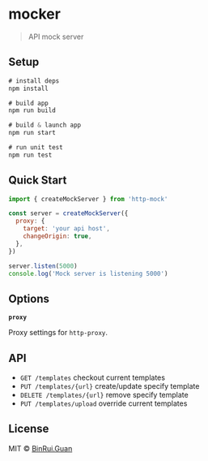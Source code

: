 # mocker
> API mock server

## Setup

```js
# install deps
npm install

# build app
npm run build

# build & launch app
npm run start

# run unit test
npm run test
```

## Quick Start

```js
import { createMockServer } from 'http-mock'

const server = createMockServer({
  proxy: {
    target: 'your api host',
    changeOrigin: true,
  },
})

server.listen(5000)
console.log('Mock server is listening 5000')
```

## Options

**`proxy`**

Proxy settings for `http-proxy`.

## API

+ `GET /templates` checkout current templates
+ `PUT /templates/{url}` create/update specify template
+ `DELETE /templates/{url}` remove specify template
+ `PUT /templates/upload` override current templates

## License

MIT &copy; [BinRui.Guan](mailto:differui@gmail.com)
